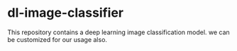 # dl-image-classifier
This repository contains a deep learning image classification model. we can be customized for our usage also.
